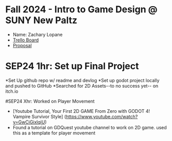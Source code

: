 # Fall 2024 - Intro to Game Design @ SUNY New Paltz
* Name: Zachary Lopane
* [Trello Board]()
* [Proposal]()

# SEP24 1hr: Set up Final Project
*Set Up github repo w/ readme and devlog
*Set up godot project locally and pushed to GitHub 
*Searched for 2D Assets--to no success yet-- on itch.io

#SEP24 Xhr: Worked on Player Movement
* [Youtube Tutorial, Your First 2D GAME From Zero with GODOT 4! Vampire Survivor Style] (https://www.youtube.com/watch?v=GwCiGixlqiU)
* Found a tutorial on GDQuest youtube channel to work on 2D game. used this as a template for player movement 